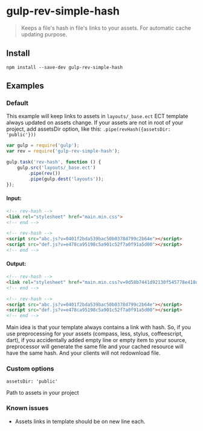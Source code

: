 gulp-rev-simple-hash
=============

> Keeps a file's hash in file's links to your assets. For automatic cache updating purpose.

## Install

```
npm install --save-dev gulp-rev-simple-hash
```


## Examples

### Default

This example will keep links to assets in `layouts/_base.ect` ECT template always updated on assets change. If your assets are not in root of your project, add assetsDir option, like this: `.pipe(revHash({assetsDir: 'public'}))`

```js
var gulp = require('gulp');
var rev = require('gulp-rev-simple-hash');

gulp.task('rev-hash', function () {
	gulp.src('layouts/_base.ect')
		.pipe(rev())
		.pipe(gulp.dest('layouts'));
});
```

#### Input:

```html
<!-- rev-hash -->
<link rel="stylesheet" href="main.min.css">
<!-- end -->

<!-- rev-hash -->
<script src="abc.js?v=0401f2bda539bac50b0378d799c2b64e"></script>
<script src="def.js?v=e478ca95198c5a901c52f7a0f91a5d00"></script>
<!-- end -->
```

#### Output:

```html
<!-- rev-hash -->
<link rel="stylesheet" href="main.min.css?v=9d58b7441d92130f545778e418d1317d">
<!-- end -->

<!-- rev-hash -->
<script src="abc.js?v=0401f2bda539bac50b0378d799c2b64e"></script>
<script src="def.js?v=e478ca95198c5a901c52f7a0f91a5d00"></script>
<!-- end -->
```

Main idea is that your template always contains a link with hash. So, if you use preprocessing for your assets (compass, less, stylus, coffeescript, dart), if you accidentally added empty line or empty item to your source, preprocessor will generate the same file and your cached resource will have the same hash. And your clients will not redownload file.

### Custom options

```
assetsDir: 'public'
```

Path to assets in your project

### Known issues

* Assets links in template should be on new line each.
